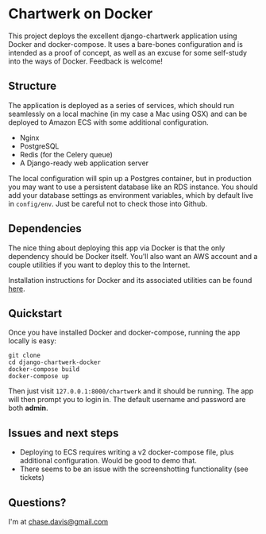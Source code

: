 Chartwerk on Docker
===================

This project deploys the excellent django-chartwerk application using Docker and docker-compose. It uses a bare-bones configuration and is intended as a proof of concept, as well as an excuse for some self-study into the ways of Docker. Feedback is welcome!

Structure
---------

The application is deployed as a series of services, which should run seamlessly on a local machine (in my case a Mac using OSX) and can be deployed to Amazon ECS with some additional configuration.

  - Nginx
  - PostgreSQL
  - Redis (for the Celery queue)
  - A Django-ready web application server

The local configuration will spin up a Postgres container, but in production you may want to use a persistent database like an RDS instance. You should add your database settings as environment variables, which by default live in `config/env`. Just be careful not to check those into Github.

Dependencies
------------

The nice thing about deploying this app via Docker is that the only dependency should be Docker itself. You'll also want an AWS account and a couple utilities if you want to deploy this to the Internet.

Installation instructions for Docker and its associated utilities can be found [here](https://docs.docker.com/docker-for-mac/).

Quickstart
----------

Once you have installed Docker and docker-compose, running the app locally is easy:

```
git clone
cd django-chartwerk-docker
docker-compose build
docker-compose up
```

Then just visit `127.0.0.1:8000/chartwerk` and it should be running. The app will then prompt you to login in. The default username and password are both **admin**.

Issues and next steps
---------------------

  - Deploying to ECS requires writing a v2 docker-compose file, plus additional configuration. Would be good to demo that.
  - There seems to be an issue with the screenshotting functionality (see tickets)

Questions?
----------

I'm at chase.davis@gmail.com